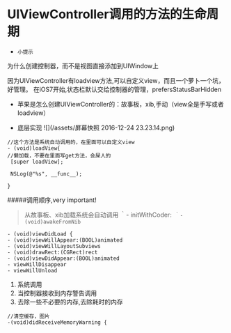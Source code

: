 # UIViewController调用的方法的生命周期
- `小提示`

 为什么创建控制器，而不是视图直接添加到UIWindow上
 
 因为UIViewController有loadview方法,可以自定义view，而且一个萝卜一个坑，好管理。
 在iOS7开始,状态栏默认交给控制器的管理，prefersStatusBarHidden


 
- 苹果是怎么创建UIViewController的：故事板，xib,手动（view全是手写或者loadview）

- 底层实现
![](/assets/屏幕快照 2016-12-24 23.23.14.png)

```
//这个方法是系统自动调用的，在里面可以自定义view
- (void)loadView{
//懒加载，不要在里面写get方法，会屎人的
 [super loadView];

 NSLog(@"%s", __func__);

}
```




 #####调用顺序,very important!
 
> 从故事板、xib加载系统会自动调用
｀- initWithCoder:`
｀- (void)awakeFromNib`
```
- (void)viewDidLoad {
- (void)viewWillAppear:(BOOL)animated
- (void)viewWillLayoutSubviews
- (void)drawRect:(CGRect)rect 
- (void)viewDidAppear:(BOOL)animated
- viewWillDisappear
- viewWillUnload
```





1. 系统调用
2. 当控制器接收到内存警告调用
3. 去除一些不必要的内存,去除耗时的内存

```
//清空缓存，图片
-(void)didReceiveMemoryWarning {
```
